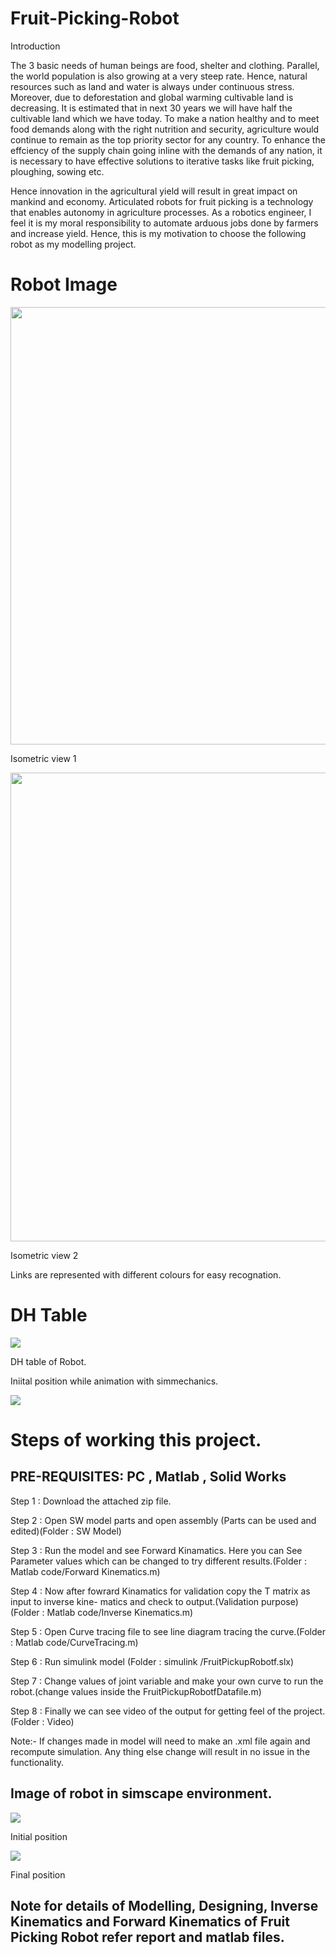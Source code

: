 # Fruit-Picking-Robot

Introduction

The 3 basic needs of human beings are food, shelter and clothing. Parallel, the world population is
also growing at a very steep rate. Hence, natural resources such as land and water is always under continuous
stress. Moreover, due to deforestation and global warming cultivable land is decreasing. It is estimated that
in next 30 years we will have half the cultivable land which we have today. To make a nation healthy and
to meet food demands along with the right nutrition and security, agriculture would continue to remain
as the top priority sector for any country. To enhance the effciency of the supply chain going inline with
the demands of any nation, it is necessary to have effective solutions to iterative tasks like fruit picking,
ploughing, sowing etc.

Hence innovation in the agricultural yield will result in great impact on mankind and economy.
Articulated robots for fruit picking is a technology that enables autonomy in agriculture processes. As a
robotics engineer, I feel it is my moral responsibility to automate arduous jobs done by farmers and increase
yield. Hence, this is my motivation to choose the following robot as my modelling project.

# Robot Image

<p align="center">
  <img width="700" height="700" src="Images/2.jpg">
</p>

Isometric view 1

<p align="center">
  <img width="700" height="750" src="Images/1.jpg">
</p>

Isometric view 2

Links are represented with different colours for easy recognation.

# DH Table
![](Images/4.jpg)

DH table of Robot.

Iniital position while animation with simmechanics.

![](Images/3.jpg)

# Steps of working this project.

## PRE-REQUISITES: PC , Matlab , Solid Works

Step 1 : Download the attached zip file.

Step 2 : Open SW model parts and open assembly (Parts can be used and edited)(Folder : SW
Model)

Step 3 : Run the model and see Forward Kinamatics. Here you can See Parameter values which
can be changed to try different results.(Folder : Matlab code/Forward Kinematics.m)

Step 4 : Now after fowrard Kinamatics for validation copy the T matrix as input to inverse kine-
matics and check to output.(Validation purpose)(Folder : Matlab code/Inverse Kinematics.m)

Step 5 : Open Curve tracing file to see line diagram tracing the curve.(Folder : Matlab code/CurveTracing.m)

Step 6 : Run simulink model (Folder : simulink /FruitPickupRobotf.slx)

Step 7 : Change values of joint variable and make your own curve to run the robot.(change values
inside the FruitPickupRobotfDatafile.m)

Step 8 : Finally we can see video of the output for getting feel of the project.(Folder : Video)

Note:- If changes made in model will need to make an .xml file again and recompute simulation.
Any thing else change will result in no issue in the functionality.

## Image of robot in simscape environment.
![](Images/5.jpg)

Initial position

![](Images/6.jpg)

Final position

## Note for details of Modelling, Designing, Inverse Kinematics and Forward Kinematics of Fruit Picking Robot refer report and matlab files.
